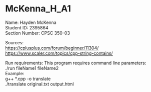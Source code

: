 # McKenna_H_A1
Name: Hayden McKenna  
Student ID: 2395864  
Section Number: CPSC 350-03  
  
Sources:  
https://cplusplus.com/forum/beginner/11304/  
https://www.scaler.com/topics/cpp-string-contains/  
  
Run requirements: This program requires command line parameters:  
./run fileName1 fileName2  
Example:  
g++ *.cpp -o translate  
./translate original.txt output.html

